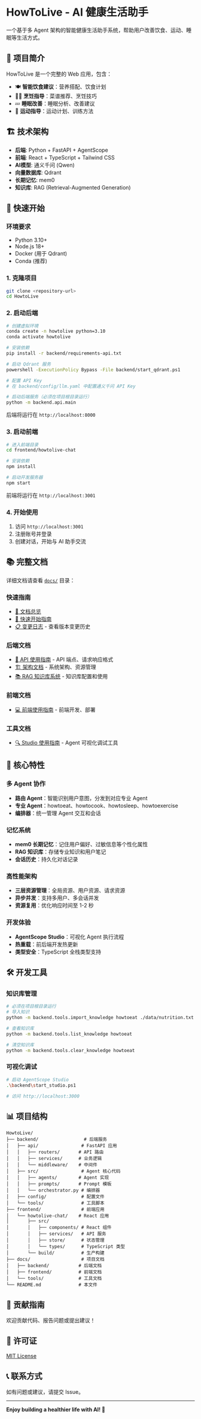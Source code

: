 # HowToLive - AI 健康生活助手

一个基于多 Agent 架构的智能健康生活助手系统，帮助用户改善饮食、运动、睡眠等生活方式。

## 📖 项目简介

HowToLive 是一个完整的 Web 应用，包含：
- 🍽️ **智能饮食建议**：营养搭配、饮食计划
- 👨‍🍳 **烹饪指导**：菜谱推荐、烹饪技巧
- 💤 **睡眠改善**：睡眠分析、改善建议
- 🏃 **运动指导**：运动计划、训练方法

## 🏗️ 技术架构

- **后端**: Python + FastAPI + AgentScope
- **前端**: React + TypeScript + Tailwind CSS
- **AI模型**: 通义千问 (Qwen)
- **向量数据库**: Qdrant
- **长期记忆**: mem0
- **知识库**: RAG (Retrieval-Augmented Generation)

## 🚀 快速开始

### 环境要求
- Python 3.10+
- Node.js 18+
- Docker (用于 Qdrant)
- Conda (推荐)

### 1. 克隆项目
```bash
git clone <repository-url>
cd HowtoLive
```

### 2. 启动后端

```bash
# 创建虚拟环境
conda create -n howtolive python=3.10
conda activate howtolive

# 安装依赖
pip install -r backend/requirements-api.txt

# 启动 Qdrant 服务
powershell -ExecutionPolicy Bypass -File backend/start_qdrant.ps1

# 配置 API Key
# 在 backend/config/llm.yaml 中配置通义千问 API Key

# 启动后端服务（必须在项目根目录运行）
python -m backend.api.main
```

后端将运行在 `http://localhost:8000`

### 3. 启动前端

```bash
# 进入前端目录
cd frontend/howtolive-chat

# 安装依赖
npm install

# 启动开发服务器
npm start
```

前端将运行在 `http://localhost:3001`

### 4. 开始使用

1. 访问 `http://localhost:3001`
2. 注册账号并登录
3. 创建对话，开始与 AI 助手交流

## 📚 完整文档

详细文档请查看 [`docs/`](./docs/) 目录：

### 快速指南
- [📖 文档总览](./docs/README.md)
- [🚀 快速开始指南](./docs/QUICK_START.md)
- [📋 变更日志](./docs/CHANGELOG.md) - 查看版本变更历史

### 后端文档
- [📡 API 使用指南](./docs/backend/API_GUIDE.md) - API 端点、请求响应格式
- [🏗️ 架构文档](./docs/backend/ARCHITECTURE.md) - 系统架构、资源管理
- [📚 RAG 知识库系统](./docs/backend/RAG_SYSTEM.md) - 知识库配置和使用

### 前端文档
- [💻 前端使用指南](./docs/frontend/FRONTEND_GUIDE.md) - 前端开发、部署

### 工具文档
- [🔍 Studio 使用指南](./docs/tools/STUDIO_GUIDE.md) - Agent 可视化调试工具

## 🌟 核心特性

### 多 Agent 协作
- **路由 Agent**：智能识别用户意图，分发到对应专业 Agent
- **专业 Agent**：howtoeat、howtocook、howtosleep、howtoexercise
- **编排器**：统一管理 Agent 交互和会话

### 记忆系统
- **mem0 长期记忆**：记住用户偏好、过敏信息等个性化属性
- **RAG 知识库**：存储专业知识和用户笔记
- **会话历史**：持久化对话记录

### 高性能架构
- **三层资源管理**：全局资源、用户资源、请求资源
- **异步并发**：支持多用户、多会话并发
- **资源复用**：优化响应时间至 1-2 秒

### 开发体验
- **AgentScope Studio**：可视化 Agent 执行流程
- **热重载**：前后端开发热更新
- **类型安全**：TypeScript 全栈类型支持

## 🛠️ 开发工具

### 知识库管理
```bash
# 必须在项目根目录运行
# 导入知识
python -m backend.tools.import_knowledge howtoeat ./data/nutrition.txt text

# 查看知识库
python -m backend.tools.list_knowledge howtoeat

# 清空知识库
python -m backend.tools.clear_knowledge howtoeat
```

### 可视化调试
```bash
# 启动 AgentScope Studio
.\backend\start_studio.ps1

# 访问 http://localhost:3000
```

## 📊 项目结构

```
HowtoLive/
├── backend/                 # 后端服务
│   ├── api/                # FastAPI 应用
│   │   ├── routers/       # API 路由
│   │   ├── services/      # 业务逻辑
│   │   └── middleware/    # 中间件
│   ├── src/                # Agent 核心代码
│   │   ├── agents/        # Agent 实现
│   │   ├── prompts/       # Prompt 模板
│   │   └── orchestrator.py # 编排器
│   ├── config/             # 配置文件
│   └── tools/              # 工具脚本
├── frontend/               # 前端应用
│   └── howtolive-chat/    # React 应用
│       ├── src/
│       │   ├── components/ # React 组件
│       │   ├── services/   # API 服务
│       │   ├── store/      # 状态管理
│       │   └── types/      # TypeScript 类型
│       └── build/          # 生产构建
├── docs/                   # 项目文档
│   ├── backend/           # 后端文档
│   ├── frontend/          # 前端文档
│   └── tools/             # 工具文档
└── README.md              # 本文件
```

## 🤝 贡献指南

欢迎贡献代码、报告问题或提出建议！

## 📄 许可证

[MIT License](LICENSE)

## 📞 联系方式

如有问题或建议，请提交 Issue。

---

**Enjoy building a healthier life with AI! 🌟**


